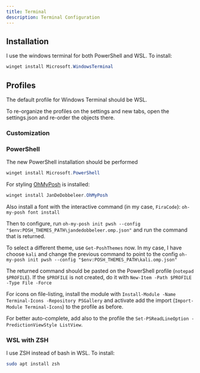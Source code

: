 ```yaml
---
title: Terminal
description: Terminal Configuration
---
```


## Installation

I use the windows terminal for both PowerShell and WSL.
To install:

```powershell
winget install Microsoft.WindowsTerminal
```

## Profiles

The default profile for Windows Terminal should be WSL.

To re-organize the profiles on the settings and new tabs, open the settings.json and re-order the objects there.

### Customization

### PowerShell

The new PowerShell installation should be performed

```powershell
winget install Microsoft.PowerShell
```

For styling [OhMyPosh](https://ohmyposh.dev/) is installed:

```powershell
winget install JanDeDobbeleer.OhMyPosh
```

Also install a font with the interactive command (in my case, `FiraCode`): `oh-my-posh font install`

Then to configure, run `oh-my-posh init pwsh --config "$env:POSH_THEMES_PATH\jandedobbeleer.omp.json"`
and run the command that is returned.

To select a different theme, use `Get-PoshThemes` now.
In my case, I have choose `kali` and change the previous command to point to the config
`oh-my-posh init pwsh --config "$env:POSH_THEMES_PATH\kali.omp.json"`

The returned command should be pasted on the PowerShell profile (`notepad $PROFILE`).
If the `$PROFILE` is not created, do it with `New-Item -Path $PROFILE -Type File -Force`

For icons on file-listing, install the module with `Install-Module -Name Terminal-Icons -Repository PSGallery`
and activate add the import (`Import-Module Terminal-Icons`) to the profile as before.

For better auto-complete, add also to the profile the `Set-PSReadLineOption -PredictionViewStyle ListView`.

### WSL with ZSH

I use ZSH instead of bash in WSL. To install:

```bash
sudo apt install zsh
```

